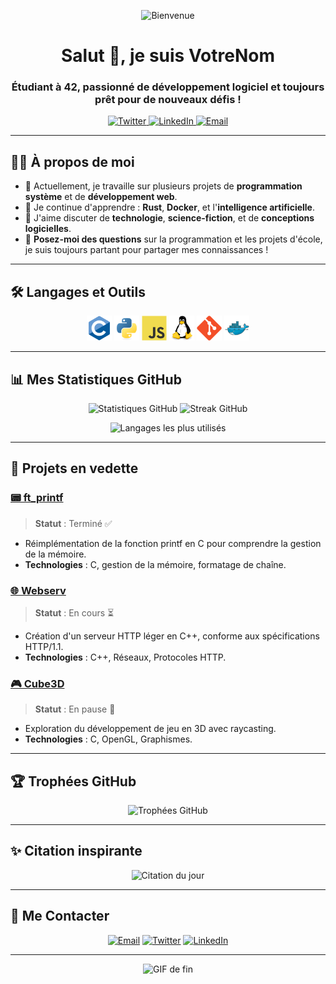 <!-- En-tête avec une image de bienvenue -->
<p align="center">
  <img src="https://media.giphy.com/media/xTiTnBXYJG6tPL03VS/giphy.gif" alt="Bienvenue" width="100%" style="max-height:300px; object-fit:cover;"/>
</p>

<h1 align="center">Salut 👋, je suis VotreNom</h1>
<h3 align="center">Étudiant à 42, passionné de développement logiciel et toujours prêt pour de nouveaux défis !</h3>

<!-- Badges de réseaux sociaux -->
<p align="center">
  <a href="https://twitter.com/VotreProfil" target="_blank">
    <img src="https://img.shields.io/badge/Twitter-%231DA1F2.svg?&style=for-the-badge&logo=Twitter&logoColor=white" alt="Twitter"/>
  </a>
  <a href="https://www.linkedin.com/in/VotreProfil/" target="_blank">
    <img src="https://img.shields.io/badge/LinkedIn-%230077B5.svg?&style=for-the-badge&logo=LinkedIn&logoColor=white" alt="LinkedIn"/>
  </a>
  <a href="mailto:VotreEmail@example.com">
    <img src="https://img.shields.io/badge/Email-D14836?&style=for-the-badge&logo=Gmail&logoColor=white" alt="Email"/>
  </a>
</p>

---

## 👨‍💻 À propos de moi

- 🔭 Actuellement, je travaille sur plusieurs projets de **programmation système** et de **développement web**.
- 🌱 Je continue d'apprendre : **Rust**, **Docker**, et l'**intelligence artificielle**.
- 🤔 J'aime discuter de **technologie**, **science-fiction**, et de **conceptions logicielles**.
- 💬 **Posez-moi des questions** sur la programmation et les projets d'école, je suis toujours partant pour partager mes connaissances !

---

## 🛠️ Langages et Outils

<p align="center">
  <img src="https://raw.githubusercontent.com/devicons/devicon/master/icons/c/c-original.svg" alt="C" width="40" height="40"/>
  <img src="https://raw.githubusercontent.com/devicons/devicon/master/icons/python/python-original.svg" alt="Python" width="40" height="40"/>
  <img src="https://raw.githubusercontent.com/devicons/devicon/master/icons/javascript/javascript-original.svg" alt="JavaScript" width="40" height="40"/>
  <img src="https://raw.githubusercontent.com/devicons/devicon/master/icons/linux/linux-original.svg" alt="Linux" width="40" height="40"/>
  <img src="https://raw.githubusercontent.com/devicons/devicon/master/icons/git/git-original.svg" alt="Git" width="40" height="40"/>
  <img src="https://raw.githubusercontent.com/devicons/devicon/master/icons/docker/docker-original.svg" alt="Docker" width="40" height="40"/>
</p>

---

## 📊 Mes Statistiques GitHub

<p align="center">
  <img src="https://github-readme-stats.vercel.app/api?username=VotreNomUtilisateur&show_icons=true&theme=radical" alt="Statistiques GitHub" width="48%"/>
  <img src="https://github-readme-streak-stats.herokuapp.com/?user=VotreNomUtilisateur&theme=radical" alt="Streak GitHub" width="48%"/>
</p>

<p align="center">
  <img src="https://github-readme-stats.vercel.app/api/top-langs/?username=VotreNomUtilisateur&langs_count=8&layout=compact&theme=radical" alt="Langages les plus utilisés" width="50%"/>
</p>

---

## 🚀 Projets en vedette

### [📟 ft_printf](https://github.com/VotreNomUtilisateur/ft_printf)

> **Statut** : Terminé ✅

- Réimplémentation de la fonction printf en C pour comprendre la gestion de la mémoire.
- **Technologies** : C, gestion de la mémoire, formatage de chaîne.

### [🌐 Webserv](https://github.com/VotreNomUtilisateur/Webserv)

> **Statut** : En cours ⏳

- Création d'un serveur HTTP léger en C++, conforme aux spécifications HTTP/1.1.
- **Technologies** : C++, Réseaux, Protocoles HTTP.

### [🎮 Cube3D](https://github.com/VotreNomUtilisateur/Cube3D)

> **Statut** : En pause 🛑

- Exploration du développement de jeu en 3D avec raycasting.
- **Technologies** : C, OpenGL, Graphismes.

---

## 🏆 Trophées GitHub

<p align="center">
  <img src="https://github-profile-trophy.vercel.app/?username=VotreNomUtilisateur&theme=algolia&row=1&no-frame=true&no-bg=true" alt="Trophées GitHub"/>
</p>

---

## ✨ Citation inspirante

<p align="center">
  <img src="https://quotes-github-readme.vercel.app/api?type=horizontal&theme=radical" alt="Citation du jour"/>
</p>

---

## 🤝 Me Contacter

<p align="center">
  <a href="mailto:VotreEmail@example.com"><img src="https://img.icons8.com/clouds/100/000000/email.png" alt="Email"/></a>
  <a href="https://twitter.com/VotreProfil" target="_blank"><img src="https://img.icons8.com/clouds/100/000000/twitter.png" alt="Twitter"/></a>
  <a href="https://www.linkedin.com/in/VotreProfil/" target="_blank"><img src="https://img.icons8.com/clouds/100/000000/linkedin.png" alt="LinkedIn"/></a>
</p>

---

<!-- GIF de fin -->
<p align="center">
  <img src="https://media.giphy.com/media/l3vR85PnGsBwu1PFK/giphy.gif" alt="GIF de fin" width="100%"/>
</p>
